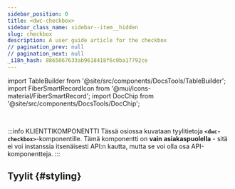 ```yaml
---
sidebar_position: 0
title: <dwc-checkbox>
sidebar_class_name: sidebar--item__hidden
slug: checkbox
description: A user guide article for the checkbox
// pagination_prev: null
// pagination_next: null
_i18n_hash: 8865067633ab9618418f6c0ba17792ce
---
```

import TableBuilder from '@site/src/components/DocsTools/TableBuilder';
import FiberSmartRecordIcon from '@mui/icons-material/FiberSmartRecord';
import DocChip from '@site/src/components/DocsTools/DocChip';

<DocChip chip='shadow' />

<br />

:::info KLIENTTIKOMPONENTTI
Tässä osiossa kuvataan tyylitietoja **`<dwc-checkbox>`**-komponentille. Tämä komponentti on **vain asiakaspuolella** - sitä ei voi instanssia itsenäisesti API:n kautta, mutta se voi olla osa API-komponentteja.
:::

## Tyylit {#styling}

<TableBuilder name="dwc-checkbox" clientComponent />
